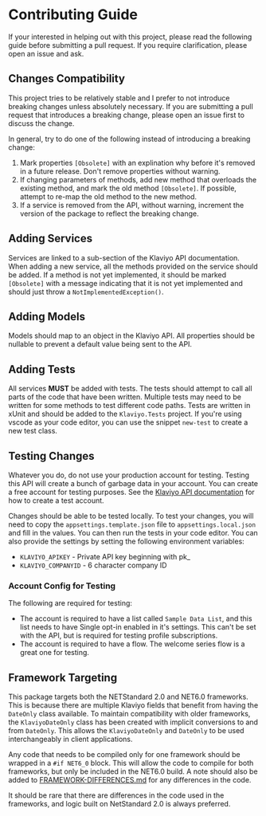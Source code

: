# Contributing Guide

If your interested in helping out with this project, please read the following guide before submitting a pull request. If you require clarification, please open an issue and ask.

## Changes Compatibility

This project tries to be relatively stable and I prefer to not introduce breaking changes unless absolutely necessary. If you are submitting a pull request that introduces a breaking change, please open an issue first to discuss the change.

In general, try to do one of the following instead of introducing a breaking change:

1. Mark properties `[Obsolete]` with an explination why before it's removed in a future release. Don't remove properties without warning.
1. If changing parameters of methods, add new method that overloads the existing method, and mark the old method `[Obsolete]`. If possible, attempt to re-map the old method to the new method.
1. If a service is removed from the API, without warning, increment the version of the package to reflect the breaking change.

## Adding Services

Services are linked to a sub-section of the Klaviyo API documentation. When adding a new service, all the methods provided on the service should be added. If a method is not yet implemented, it should be marked `[Obsolete]` with a message indicating that it is not yet implemented and should just throw a `NotImplementedException()`.

## Adding Models

Models should map to an object in the Klaviyo API. All properties should be nullable to prevent a default value being sent to the API.

## Adding Tests

All services **MUST** be added with tests. The tests should attempt to call all parts of the code that have been written. Multiple tests may need to be written for some methods to test different code paths. Tests are written in xUnit and should be added to the `Klaviyo.Tests` project. If you're using vscode as your code editor, you can use the snippet `new-test` to create a new test class.

## Testing Changes

Whatever you do, do not use your production account for testing. Testing this API will create a bunch of garbage data in your account. You can create a free account for testing purposes. See the [Klaviyo API documentation](https://developers.klaviyo.com/en/docs/create_a_test_account) for how to create a test account.

Changes should be able to be tested locally. To test your changes, you will need to copy the `appsettings.template.json` file to `appsettings.local.json` and fill in the values. You can then run the tests in your code editor. You can also provide the settings by setting the following environment variables:

- `KLAVIYO_APIKEY` - Private API key beginning with pk\_
- `KLAVIYO_COMPANYID` - 6 character company ID

### Account Config for Testing

 The following are required for testing:

- The account is required to have a list called `Sample Data List`, and this list needs to have Single opt-in enabled in it's settings. This can't be set with the API, but is required for testing profile subscriptions.
- The account is required to have a flow. The welcome series flow is a great one for testing.

## Framework Targeting

This package targets both the NETStandard 2.0 and NET6.0 frameworks. This is because there are multiple Klaviyo fields that benefit from having the `DateOnly` class available. To maintain compatibility with older frameworks, the `KlaviyoDateOnly` class has been created with implicit conversions to and from `DateOnly`. This allows the `KlaviyoDateOnly` and `DateOnly` to be used interchangeably in client applications.

Any code that needs to be compiled only for one framework should be wrapped in a `#if NET6_0` block. This will allow the code to compile for both frameworks, but only be included in the NET6.0 build. A note should also be added to [FRAMEWORK-DIFFERENCES.md](FRAMEWORK-DIFFERENCES.md) for any differences in the code.

It should be rare that there are differences in the code used in the frameworks, and logic built on NetStandard 2.0 is always preferred.

